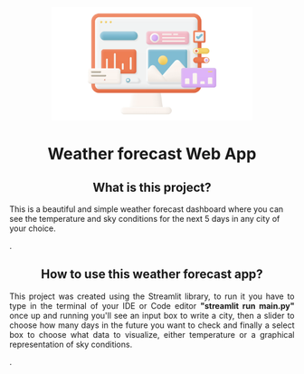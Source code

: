 <p align="center">
    <a href="https://github.com/jhonatanjk125/weather-forecast-dashboard/blob/master/16.png">
        <img src="https://github.com/jhonatanjk125/weather-forecast-dashboard/blob/master/16.png" height="200" />
    </a>
</p>
<h1 align="center">Weather forecast Web App</h1>


<h2 align="center">What is this project?</h2>
<p> This is a beautiful and simple weather forecast dashboard where you can see the temperature and sky conditions for the next 5 days in any city of your choice.</p>.

<h2 align="center">How to use this weather forecast app?</h2>
<p align="justify"> This project was created using the Streamlit library, to run it you have to type in the terminal of your IDE or Code editor <b>"streamlit run main.py"</b> once up and running
  you'll see an input box to write a city, then a slider to choose how many days in the future you want to check and finally a select box to choose what data to visualize, either temperature or a graphical representation of sky conditions. </p>.
